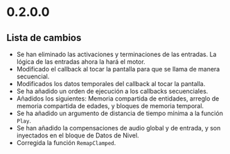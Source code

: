 # 0.2.0.0

## Lista de cambios

- Se han eliminado las activaciones y terminaciones de las entradas. La lógica de las entradas ahora la hará el motor.
- Modificado el callback al tocar la pantalla para que se llama de manera secuencial.
- Modificados los datos temporales del callback al tocar la pantalla.
- Se ha añadido un orden de ejecución a los callbacks secuenciales.
- Añadidos los siguientes: Memoria compartida de entidades, arreglo de memoria compartida de edades, y bloques de memoria temporal.
- Se ha añadido un argumento de distancia de tiempo mínima a la función `Play`.
- Se han añadido la compensaciones de audio global y de entrada, y son inyectados en el bloque de Datos de Nivel.
- Corregida la función `RemapClamped`.

